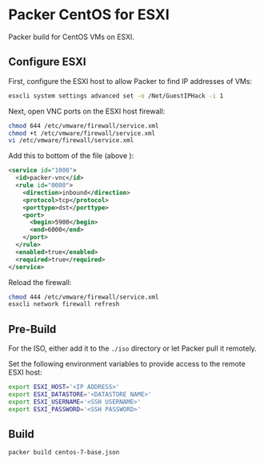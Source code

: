 # Packer CentOS for ESXI

Packer build for CentOS VMs on ESXI.

## Configure ESXI

First, configure the ESXI host to allow Packer to find IP addresses of VMs:

```bash
esxcli system settings advanced set -o /Net/GuestIPHack -i 1
```

Next, open VNC ports on the ESXI host firewall:

```bash
chmod 644 /etc/vmware/firewall/service.xml
chmod +t /etc/vmware/firewall/service.xml
vi /etc/vmware/firewall/service.xml
```

Add this to bottom of the file (above </ConfigRoot>): 

```xml
<service id="1000">
  <id>packer-vnc</id>
  <rule id="0000">
    <direction>inbound</direction>
    <protocol>tcp</protocol>
    <porttype>dst</porttype>
    <port>
      <begin>5900</begin>
      <end>6000</end>
    </port>
  </rule>
  <enabled>true</enabled>
  <required>true</required>
</service>
```

Reload the firewall:

```bash
chmod 444 /etc/vmware/firewall/service.xml
esxcli network firewall refresh
```

## Pre-Build

For the ISO, either add it to the `./iso` directory or let Packer pull it remotely.

Set the following environment variables to provide access to the remote ESXI host:

```bash
export ESXI_HOST='<IP ADDRESS>'
export ESXI_DATASTORE='<DATASTORE NAME>'
export ESXI_USERNAME='<SSH USERNAME>'
export ESXI_PASSWORD='<SSH PASSWORD>'
```

## Build

```bash
packer build centos-7-base.json
```
